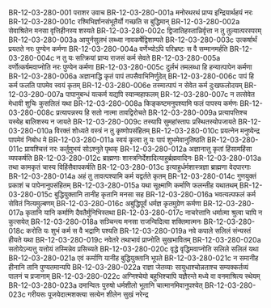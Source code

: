 BR-12-03-280-001	पराशर उवाच
BR-12-03-280-001a	मनोरथरथं प्राप्य इन्द्रियार्थहयं नरः
BR-12-03-280-001c	रश्मिभिर्ज्ञानसंभूतैर्यो गच्छति स बुद्धिमान्
BR-12-03-280-002a	सेवाश्रितेन मनसा वृत्तिहीनस्य शस्यते
BR-12-03-280-002c	द्विजातिहस्तान्निर्वृत्ता न तु तुल्यात्परस्परम्
BR-12-03-280-003a	आयुर्नसुलभं लब्ध्वा नावकर्षेद्विशाम्पते
BR-12-03-280-003c	उत्कर्षार्थं प्रयतते नरः पुण्येन कर्मणा
BR-12-03-280-004a	वर्णेभ्योऽपि परिभ्रष्टः स वै सम्मानमर्हति
BR-12-03-280-004c	न तु यः सत्क्रियां प्राप्य राजसं कर्म सेवते
BR-12-03-280-005a	वर्णोत्कर्षमवाप्नोति नरः पुण्येन कर्मणा
BR-12-03-280-005c	दुर्लभं तमलब्धा हि हन्यात्पापेन कर्मणा
BR-12-03-280-006a	अज्ञानाद्धि कृतं पापं तपसैवाभिनिर्णुदेत्
BR-12-03-280-006c	पापं हि कर्म फलति पापमेव स्वयं कृतम्
BR-12-03-280-006e	तस्मात्पापं न सेवेत कर्म दुःखफलोदयम्
BR-12-03-280-007a	पापानुबन्धं यत्कर्म यद्यपि स्यान्महाफलम्
BR-12-03-280-007c	न तत्सेवेत मेधावी शुचिः कुसलिलं यथा
BR-12-03-280-008a	किङ्कष्टमनुपश्यामि फलं पापस्य कर्मणः
BR-12-03-280-008c	प्रत्यापन्नस्य हि सतो नात्मा तावद्विरोचते
BR-12-03-280-009a	प्रत्यापत्तिश्च यस्येह बालिशस्य न जायते
BR-12-03-280-009c	तस्यापि सुमहांस्तापः प्रस्थितस्योपजायते
BR-12-03-280-010a	विरक्तं शोध्यते वस्त्रं न तु कृष्णोपसंहितम्
BR-12-03-280-010c	प्रयत्नेन मनुष्येन्द्र पापमेवं निबोध मे
BR-12-03-280-011a	स्वयं कृत्वा तु यः पापं शुभमेवानुतिष्ठति
BR-12-03-280-011c	प्रायश्चित्तं नरः कर्तुमुभयं सोऽश्नुते पृथक्
BR-12-03-280-012a	अज्ञानात्तु कृतां हिंसामहिंसा व्यपकर्षति
BR-12-03-280-012c	ब्राह्मणाः शास्त्रनिर्देशादित्याहुर्ब्रह्मवादिनः
BR-12-03-280-013a	तथा कामकृतं चास्य विहिंसैवापकर्षति
BR-12-03-280-013c	इत्याहुर्धर्मशास्त्रज्ञा ब्राह्मणा वेदपारगाः
BR-12-03-280-014a	अहं तु तावत्पश्यामि कर्म यद्वर्तते कृतम्
BR-12-03-280-014c	गुणयुक्तं प्रकाशं च पापेनानुपसंहितम्
BR-12-03-280-015a	यथा सूक्ष्माणि कर्माणि फलन्तीह यथातथम्
BR-12-03-280-015c	बुद्धियुक्तानि तानीह कृतानि मनसा सह
BR-12-03-280-016a	भवत्यल्पफलं कर्म सेवितं नित्यमुल्बणम्
BR-12-03-280-016c	अबुद्धिपूर्वं धर्मज्ञ कृतमुग्रेण कर्मणा
BR-12-03-280-017a	कृतानि यानि कर्माणि दैवतैर्मुनिभिस्तथा
BR-12-03-280-017c	नाचरेत्तानि धर्मात्मा श्रुत्वा चापि न कुत्सयेत्
BR-12-03-280-018a	सञ्चिन्त्य मनसा राजन्विदित्वा शक्तिमात्मनः
BR-12-03-280-018c	करोति यः शुभं कर्म स वै भद्राणि पश्यति
BR-12-03-280-019a	नवे कपाले सलिलं संन्यस्तं हीयते यथा
BR-12-03-280-019c	नवेतरे तथाभावं प्राप्नोति सुखभावितम्
BR-12-03-280-020a	सतोयेऽन्यत्तु यत्तोयं तस्मिन्नेव प्रसिच्यते
BR-12-03-280-020c	वृद्धे वृद्धिमवाप्नोति सलिले सलिलं यथा
BR-12-03-280-021a	एवं कर्माणि यानीह बुद्धियुक्तानि भूपते
BR-12-03-280-021c	न समानीह हीनानि तानि पुण्यतमान्यपि
BR-12-03-280-022a	राज्ञा जेतव्याः सायुधाश्चोन्नताश्च सम्यक्कर्तव्यं पालनं च प्रजानाम्
BR-12-03-280-022c	अग्निश्चेयो बहुभिश्चापि यज्ञैरन्ते मध्ये वा वनमाश्रित्य स्थेयम्
BR-12-03-280-023a	दमान्वितः पुरुषो धर्मशीलो भूतानि चात्मानमिवानुपश्येत्
BR-12-03-280-023c	गरीयसः पूजयेदात्मशक्त्या सत्येन शीलेन सुखं नरेन्द्र

